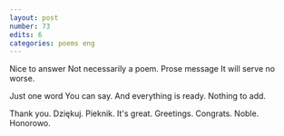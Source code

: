 ```yaml
---
layout: post
number: 73
edits: 6
categories: poems eng
---
```


Nice to answer
Not necessarily a poem. 
Prose message 
It will serve no worse. 

Just one word 
You can say.
And everything is ready.
Nothing to add.

Thank you. Dziękuj.
Pieknik. It's great.
Greetings. Congrats.
Noble. Honorowo.
